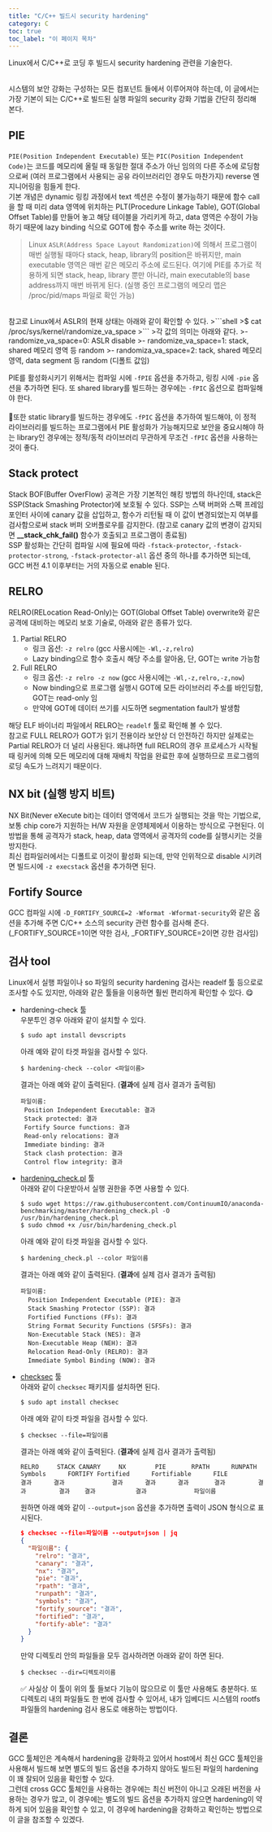 ```yaml
---
title: "C/C++ 빌드시 security hardening"
category: C
toc: true
toc_label: "이 페이지 목차"
---
```


Linux에서 C/C++로 코딩 후 빌드시 security hardening 관련을 기술한다.

<br>
시스템의 보안 강화는 구성하는 모든 컴포넌트 들에서 이루어져야 하는데, 이 글에서는 가장 기본이 되는 C/C++로 빌드된 실행 파일의 security 강화 기법을 간단히 정리해 본다.

## PIE
`PIE(Position Independent Executable)` 또는 `PIC(Position Independent Code)`는 코드를 메모리에 올릴 때 동일한 절대 주소가 아닌 임의의 다른 주소에 로딩함으로써 (여러 프로그램에서 사용되는 공유 라이브러리인 경우도 마찬가지) reverse 엔지니어링을 힘들게 한다.  
기본 개념은 dynamic 링킹 과정에서 text 섹션은 수정이 불가능하기 때문에 함수 call을 할 때 미리 data 영역에 위치하는 PLT(Procedure Linkage Table), GOT(Global Offset Table)를 만들어 놓고 해당 테이블을 가리키게 하고, data 영역은 수정이 가능하기 때문에 lazy binding 식으로 GOT에 함수 주소를 write 하는 것이다.
> Linux `ASLR(Address Space Layout Randomization)`에 의해서 프로그램이 매번 실행될 때마다 stack, heap, library의 position은 바뀌지만, main executable 영역은 매번 같은 메모리 주소에 로드된다. 여기에 PIE를 추가로 적용하게 되면 stack, heap, library 뿐만 아니라, main executable의 base address까지 매번 바뀌게 된다. (실행 중인 프로그램의 메모리 맵은 /proc/pid/maps 파일로 확인 가능)  
<br>
참고로 Linux에서 ASLR의 현재 상태는 아래와 같이 확인할 수 있다.
>```shell
>$ cat /proc/sys/kernel/randomize_va_space
>```
>각 값의 의미는 아래와 같다.
>- randomize_va_space=0: ASLR disable
>- randomize_va_space=1: stack, shared 메모리 영역 등 random
>- randomiza_va_space=2: tack, shared 메모리 영역, data segment 등 random (디폴트 값임)

PIE를 활성화시키기 위해서는 컴파일 시에 `-fPIE` 옵션을 추가하고, 링킹 시에 `-pie` 옵션을 추가하면 된다. 또 shared library를 빌드하는 경우에는 `-fPIC` 옵션으로 컴파일해야 한다.  
<br>
🚩또한 static library를 빌드하는 경우에도 `-fPIC` 옵션을 추가하여 빌드해야, 이 정적 라이브러리를 빌드하는 프로그램에서 PIE 활성화가 가능해지므로 보안을 중요시해야 하는 library인 경우에는 정적/동적 라이브러리 무관하게 무조건 `-fPIC` 옵션을 사용하는 것이 좋다.

## Stack protect
Stack BOF(Buffer OverFlow) 공격은 가장 기본적인 해킹 방법의 하나인데, stack은 SSP(Stack Smashing Protector)에 보호될 수 있다. SSP는 스택 버퍼와 스팩 프레임 포인터 사이에 canary 값을 삽입하고, 함수가 리턴될 때 이 값이 변경되었는지 여부를 검사함으로써 stack 버퍼 오버플로우를 감지한다. (참고로 canary 값의 변경이 감지되면 **__stack_chk_fail()** 함수가 호출되고 프로그램이 종료됨)  
SSP 활성화는 간단히 컴파일 시에 필요에 따라 `-fstack-protector`, `-fstack-protector-strong`, `-fstack-protector-all` 옵션 중의 하나를 추가하면 되는데, GCC 버전 4.1 이후부터는 거의 자동으로 enable 된다.

## RELRO
RELRO(RELocation Read-Only)는 GOT(Global Offset Table) overwrite와 같은 공격에 대비하는 메모리 보호 기술로, 아래와 같은 종류가 있다.
1. Partial RELRO
   - 링크 옵션: `-z relro` (gcc 사용시에는 `-Wl,-z,relro`)
   - Lazy binding으로 함수 호출시 해당 주소를 알아옴, 단, GOT는 write 가능함
1. Full RELRO
   - 링크 옵션: `-z relro -z now` (gcc 사용시에는 `-Wl,-z,relro,-z,now`)
   - Now binding으로 프로그램 실행시 GOT에 모든 라이브러리 주소를 바인딩함, GOT는 read-only 임
   - 만약에 GOT에 데이터 쓰기를 시도하면 segmentation fault가 발생함

해당 ELF 바이너리 파일에서 RELRO는 `readelf` 툴로 확인해 볼 수 있다.  
참고로 FULL RELRO가 GOT가 읽기 전용이라 보안상 더 안전하긴 하지만 실제로는 Partial RELRO가 더 널리 사용된다. 왜냐하면 full RELRO의 경우 프로세스가 시작될 때 링커에 의해 모든 메모리에 대해 재배치 작업을 완료한 후에 실행하므로 프로그램의 로딩 속도가 느려지기 때문이다.

## NX bit (실행 방지 비트)
NX Bit(Never eXecute bit)는 데이터 영역에서 코드가 실행되는 것을 막는 기법으로, 보통 chip core가 지원하는 H/W 자원을 운영체제에서 이용하는 방식으로 구현된다. 이 방법을 통해 공격자가 stack, heap, data 영역에서 공격자의 code를 실행시키는 것을 방지한다.  
최신 컴파일러에서는 디폴트로 이것이 활성화 되는데, 만약 인위적으로 disable 시키려면 빌드시에 `-z execstack` 옵션을 추가하면 된다.

## Fortify Source
GCC 컴파일 시에 `-D_FORTIFY_SOURCE=2 -Wformat -Wformat-security`와 같은 옵션을 추가해 주면 C/C++ 소스의 security 관련 함수를 검사해 준다. (_FORTIFY_SOURCE=1이면 약한 검사, _FORTIFY_SOURCE=2이면 강한 검사임)

## 검사 tool
Linux에서 실행 파일이나 so 파일의 security hardening 검사는 readelf 툴 등으로로 조사할 수도 있지만, 아래와 같은 툴들을 이용하면 훨씬 편리하게 확인할 수 있다. 😋
- hardening-check 툴  
  우분투인 경우 아래와 같이 설치할 수 있다.
  ```shell
  $ sudo apt install devscripts
  ```
  아래 예와 같이 타겟 파일을 검사할 수 있다.
  ```shell
  $ hardening-check --color <파일이름>
  ```
  결과는 아래 예와 같이 출력된다. (**결과**에 실제 검사 결과가 출력됨)
  ```shell
  파일이름:
   Position Independent Executable: 결과
   Stack protected: 결과
   Fortify Source functions: 결과
   Read-only relocations: 결과
   Immediate binding: 결과
   Stack clash protection: 결과
   Control flow integrity: 결과
  ```
- [hardening_check.pl](https://github.com/ProhtMeyhet/hardening-check) 툴  
  아래와 같이 다운받아서 실행 권한을 주면 사용할 수 있다.
  ```shell
  $ sudo wget https://raw.githubusercontent.com/ContinuumIO/anaconda-benchmarking/master/hardening_check.pl -O /usr/bin/hardening_check.pl
  $ sudo chmod +x /usr/bin/hardening_check.pl
  ```
  아래 예와 같이 타겟 파일을 검사할 수 있다.
  ```shell
  $ hardening_check.pl --color 파일이름
  ```
  결과는 아래 예와 같이 출력된다. (**결과**에 실제 검사 결과가 출력됨)
  ```shell
  파일이름:
    Position Independent Executable (PIE): 결과
    Stack Smashing Protector (SSP): 결과
    Fortified Functions (FFs): 결과
    String Format Security Functions (SFSFs): 결과
    Non-Executable Stack (NES): 결과
    Non-Executable Heap (NEH): 결과
    Relocation Read-Only (RELRO): 결과
    Immediate Symbol Binding (NOW): 결과
  ```
- [checksec](https://github.com/slimm609/checksec.sh) 툴  
  아래와 같이 `checksec` 패키지를 설치하면 된다.
  ```shell
  $ sudo apt install checksec
  ```  
  아래 예와 같이 타겟 파일을 검사할 수 있다.
  ```shell
  $ checksec --file=파일이름
  ```
  결과는 아래 예와 같이 출력된다. (**결과**에 실제 검사 결과가 출력됨)
  ```shell
  RELRO     STACK CANARY     NX        PIE       RPATH      RUNPATH      Symbols      FORTIFY Fortified      Fortifiable      FILE
  결과      결과             결과      결과      결과       결과         결과         결과    결과           결과             파일이름
  ```
  원하면 아래 예와 같이 `--output=json` 옵션을 추가하면 출력이 JSON 형식으로 표시된다.
  ```json
  $ checksec --file=파일이름 --output=json | jq
  {
    "파일이름": {
      "relro": "결과",
      "canary": "결과",
      "nx": "결과",
      "pie": "결과",
      "rpath": "결과",
      "runpath": "결과",
      "symbols": "결과",
      "fortify_source": "결과",
      "fortified": "결과",
      "fortify-able": "결과"
    }
  }
  ```
  만약 디렉토리 안의 파일들을 모두 검사하려면 아래와 같이 하면 된다.
  ```shell
  $ checksec --dir=디렉토리이름
  ```
  ✅ 사실상 이 툴이 위의 툴 들보다 기능이 많으므로 이 툴만 사용해도 충분하다. 또 디렉토리 내의 파일들도 한 번에 검사할 수 있어서, 내가 임베디드 시스템의 rootfs 파일들의 hardening 검사 용도로 애용하는 방법이다.

## 결론
GCC 툴체인은 계속해서 hardening을 강화하고 있어서 host에서 최신 GCC 툴체인을 사용해서 빌드해 보면 별도의 빌드 옵션을 추가하지 않아도 빌드된 파일의 hardening이 꽤 잘되어 있음을 확인할 수 있다.  
그런데 cross GCC 툴체인을 사용하는 경우에는 최신 버전이 아니고 오래된 버전을 사용하는 경우가 많고, 이 경우에는 별도의 빌드 옵션을 추가하지 않으면 hardening이 약하게 되어 있음을 확인할 수 있고, 이 경우에 hardening을 강화하고 확인하는 방법으로 이 글을 참조할 수 있겠다.
